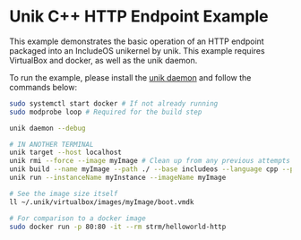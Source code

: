 # Unik C++ HTTP Endpoint Example

This example demonstrates the basic operation of an HTTP endpoint packaged into an IncludeOS unikernel by unik. This example requires VirtualBox and docker, as well as the unik daemon.

To run the example, please install the [unik daemon](https://github.com/solo-io/unik/) and follow the commands below:

```sh
sudo systemctl start docker # If not already running
sudo modprobe loop # Required for the build step

unik daemon --debug

# IN ANOTHER TERMINAL
unik target --host localhost
unik rmi --force --image myImage # Clean up from any previous attempts
unik build --name myImage --path ./ --base includeos --language cpp --provider virtualbox # Requires virtualbox
unik run --instanceName myInstance --imageName myImage

# See the image size itself
ll ~/.unik/virtualbox/images/myImage/boot.vmdk

# For comparison to a docker image
sudo docker run -p 80:80 -it --rm strm/helloworld-http
```
